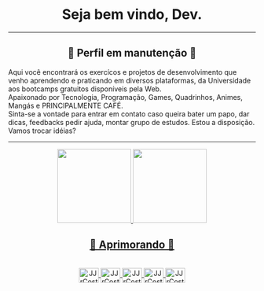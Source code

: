 <h1 align="center">Seja bem vindo, Dev.</h1>
<hr>
<h2 align="center">🚧 Perfil em manutenção 🚧</h2>  
<p>Aqui você encontrará os exercícos e projetos de desenvolvimento que venho aprendendo e praticando em diversos plataformas, da Universidade aos bootcamps gratuitos disponíveis pela Web. <br>
Apaixonado por Tecnologia, Programação, Games, Quadrinhos, Animes, Mangás e PRINCIPALMENTE CAFÉ.<br>
Sinta-se a vontade para entrar em contato caso queira bater um papo, dar dicas, feedbacks pedir ajuda, montar grupo de estudos. Estou a disposição. Vamos trocar idéias? </p>
<hr>
<div align="center">
    <a href="https://github.com/JJrCosta">
    <img height="150em" src="https://github-readme-stats.vercel.app/api?username=JJrCosta&show_icons=true&theme=merko&include_all_commits=true&count_private=true&locale=pt-br"/>
    <img height="150em" src="https://github-readme-stats.vercel.app/api/top-langs/?username=JJrCosta&layout=compact&langs_count=7&theme=merko&locale=pt-br"/>
</div>
    
<h2 align="center">🚧 Aprimorando 🚧</h2>  
    
<div style="display: inline_block" align="center"><br> 
    <img align="center" alt="JJrCosta-HTML" height="30" width="40" src="https://cdn.jsdelivr.net/gh/devicons/devicon/icons/html5/html5-original.svg">
    <img align="center" alt="JJrCosta-CSS" height="30" width="40" src="https://cdn.jsdelivr.net/gh/devicons/devicon/icons/css3/css3-original.svg">
    <img align="center" alt="JJrCosta-Js" height="30" width="40" src="https://cdn.jsdelivr.net/gh/devicons/devicon/icons/javascript/javascript-original.svg">
    <img align="center" alt="JJrCosta-Bootstrap" height="30" width="40" src="https://cdn.jsdelivr.net/gh/devicons/devicon/icons/bootstrap/bootstrap-original.svg" />     
    <img align="center" alt="JJrCosta-Visual-Studio-Code" height="30" width="40" src="https://cdn.jsdelivr.net/gh/devicons/devicon/icons/vscode/vscode-original.svg" />
</div>
